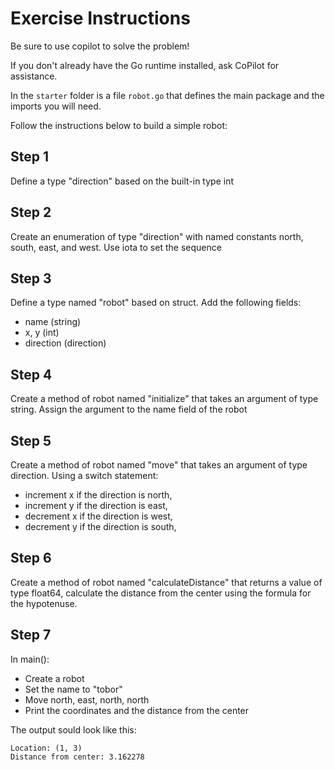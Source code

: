# Exercise Instructions

Be sure to use copilot to solve the problem!

If you don't already have the Go runtime installed, ask CoPilot for assistance.

In the `starter` folder is a file `robot.go` that defines the main package and the imports you will need.

Follow the instructions below to build a simple robot:

## Step 1

Define a type "direction" based on the built-in type int

## Step 2

Create an enumeration of type "direction" with named constants north,
south, east, and west.
Use iota to set the sequence

## Step 3

Define a type named "robot" based on struct.
Add the following fields:

-   name (string)
-   x, y (int)
-   direction (direction)

## Step 4

Create a method of robot named "initialize" that takes an argument of
type string.
Assign the argument to the name field of the robot

## Step 5

Create a method of robot named "move" that takes an argument of type
direction.
Using a switch statement:

-   increment x if the direction is north,
-   increment y if the direction is east,
-   decrement x if the direction is west,
-   decrement y if the direction is south,

## Step 6

Create a method of robot named "calculateDistance" that returns a
value of type float64, calculate the distance from the
center using the formula for the hypotenuse.


## Step 7

In main():

-   Create a robot
-   Set the name to \"tobor\"
-   Move north, east, north, north
-   Print the coordinates and the distance from the center

The output sould look like this:
```
Location: (1, 3)
Distance from center: 3.162278
```
